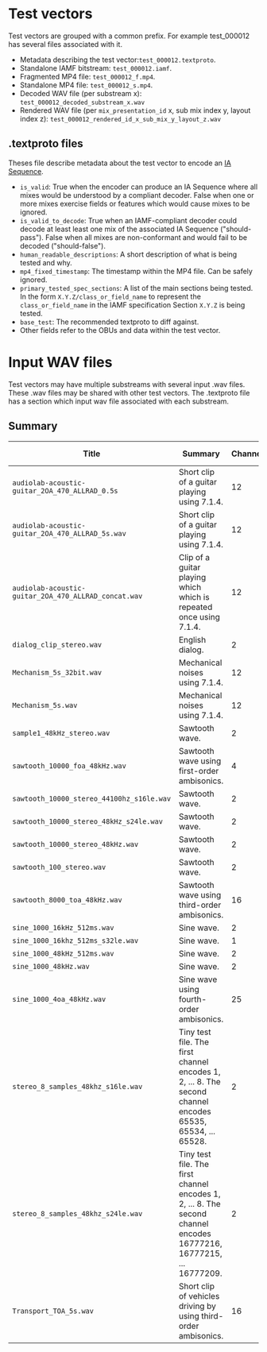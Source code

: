 # Test vectors

Test vectors are grouped with a common prefix. For example test_000012 has
several files associated with it.

-   Metadata describing the test vector:`test_000012.textproto`.
-   Standalone IAMF bitstream: `test_000012.iamf`.
-   Fragmented MP4 file: `test_000012_f.mp4`.
-   Standalone MP4 file: `test_000012_s.mp4`.
-   Decoded WAV file (per substream x): `test_000012_decoded_substream_x.wav`
-   Rendered WAV file (per `mix_presentation_id` x, sub mix index y, layout
    index z): `test_000012_rendered_id_x_sub_mix_y_layout_z.wav`

## .textproto files

Theses file describe metadata about the test vector to encode an
[IA Sequence](https://aomediacodec.github.io/iamf/#standalone-ia-sequence).

-   `is_valid`: True when the encoder can produce an IA Sequence where all mixes
    would be understood by a compliant decoder. False when one or more mixes
    exercise fields or features which would cause mixes to be ignored.
-   `is_valid_to_decode`: True when an IAMF-compliant decoder could decode at
    least least one mix of the associated IA Sequence ("should-pass"). False
    when all mixes are non-conformant and would fail to be decoded
    ("should-false").
-   `human_readable_descriptions`: A short description of what is being tested
    and why.
-   `mp4_fixed_timestamp`: The timestamp within the MP4 file. Can be safely
    ignored.
-   `primary_tested_spec_sections`: A list of the main sections being tested. In
    the form `X.Y.Z/class_or_field_name` to represent the `class_or_field_name`
    in the IAMF specification Section `X.Y.Z` is being tested.
-   `base_test`: The recommended textproto to diff against.
-   Other fields refer to the OBUs and data within the test vector.

# Input WAV files

Test vectors may have multiple substreams with several input .wav files. These
.wav files may be shared with other test vectors. The .textproto file has a
section which input wav file associated with each substream.

## Summary

Title                                                | Summary                                                                                                             | Channels | Sample Rate | Format    | Duration
---------------------------------------------------- | ------------------------------------------------------------------------------------------------------------------- | -------- | ----------- | --------- | --------
`audiolab-acoustic-guitar_2OA_470_ALLRAD_0.5s`       | Short clip of a guitar playing using 7.1.4.                                                                         | 12       | 48kHz       | pcm_s16le | 500ms
`audiolab-acoustic-guitar_2OA_470_ALLRAD_5s.wav`     | Short clip of a guitar playing using 7.1.4.                                                                         | 12       | 48kHz       | pcm_s16le | 5s
`audiolab-acoustic-guitar_2OA_470_ALLRAD_concat.wav` | Clip of a guitar playing which which is repeated once using 7.1.4.                                                  | 12       | 48kHz       | pcm_s16le | 22.77s
`dialog_clip_stereo.wav`                             | English dialog.                                                                                                     | 2        | 48kHz       | pcm_s16le | 5s
`Mechanism_5s_32bit.wav`                             | Mechanical noises using 7.1.4.                                                                                      | 12       | 48kHz       | pcm_s32le | 5s
`Mechanism_5s.wav`                                   | Mechanical noises using 7.1.4.                                                                                      | 12       | 48kHz       | pcm_s16le | 5s
`sample1_48kHz_stereo.wav`                           | Sawtooth wave.                                                                                                      | 2        | 48kHz       | pcm_s16le | 5s
`sawtooth_10000_foa_48kHz.wav`                       | Sawtooth wave using first-order ambisonics.                                                                         | 4        | 48kHz       | pcm_s16le | 500ms
`sawtooth_10000_stereo_44100hz_s16le.wav`            | Sawtooth wave.                                                                                                      | 2        | 44.1kHz     | pcm_s16le | 500ms
`sawtooth_10000_stereo_48kHz_s24le.wav`              | Sawtooth wave.                                                                                                      | 2        | 48kHz       | pcm_s24le | 500ms
`sawtooth_10000_stereo_48kHz.wav`                    | Sawtooth wave.                                                                                                      | 2        | 48kHz       | pcm_s16le | 500ms
`sawtooth_100_stereo.wav`                            | Sawtooth wave.                                                                                                      | 2        | 16kHz       | pcm_s16le | 500ms
`sawtooth_8000_toa_48kHz.wav`                        | Sawtooth wave using third-order ambisonics.                                                                         | 16       | 48kHz       | pcm_s16le | 500ms
`sine_1000_16kHz_512ms.wav`                          | Sine wave.                                                                                                          | 2        | 16kHz       | pcm_s16le | 512ms
`sine_1000_16khz_512ms_s32le.wav`                    | Sine wave.                                                                                                          | 1        | 16kHz       | pcm_s32le | 512ms
`sine_1000_48kHz_512ms.wav`                          | Sine wave.                                                                                                          | 2        | 48kHz       | pcm_s16le | 512ms
`sine_1000_48kHz.wav`                                | Sine wave.                                                                                                          | 2        | 48kHz       | pcm_s16le | 500ms
`sine_1000_4oa_48kHz.wav`                            | Sine wave using fourth-order ambisonics.                                                                            | 25       | 48kHz       | pcm_s16le | 5000ms
`stereo_8_samples_48khz_s16le.wav`                   | Tiny test file. The first channel encodes 1, 2, ... 8. The second channel encodes 65535, 65534, ... 65528.          | 2        | 48kHz       | pcm_s16le | 8 samples
`stereo_8_samples_48khz_s24le.wav`                   | Tiny test file. The first channel encodes 1, 2, ... 8. The second channel encodes 16777216, 16777215, ... 16777209. | 2        | 48kHz       | pcm_s24le | 8 samples
`Transport_TOA_5s.wav`                               | Short clip of vehicles driving by using third-order ambisonics.                                                     | 16       | 48kHz       | pcm_s16le | 5s
